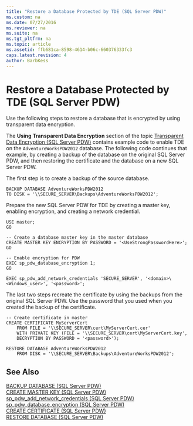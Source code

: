 ```yaml
---
title: "Restore a Database Protected by TDE (SQL Server PDW)"
ms.custom: na
ms.date: 07/27/2016
ms.reviewer: na
ms.suite: na
ms.tgt_pltfrm: na
ms.topic: article
ms.assetid: ffb681ca-8598-4614-b06c-660376333fc3
caps.latest.revision: 4
author: BarbKess
---
```

# Restore a Database Protected by TDE (SQL Server PDW)
Use the following steps to restore a database that is encrypted by using transparent data encryption.  
  
The **Using Transparent Data Encryption** section of the topic [Transparent Data Encryption &#40;SQL Server PDW&#41;](../sqlpdw/transparent-data-encryption-sql-server-pdw.md) contains example code to enable TDE on the `AdventureWorksPDW2012` database. The following code continues that example, by creating a backup of the database on the original SQL Server PDW, and then restoring the certificate and the database on a new SQL Server PDW.  
  
The first step is to create a backup of the source database.  
  
```  
BACKUP DATABASE AdventureWorksPDW2012   
TO DISK = '\\SECURE_SERVER\Backups\AdventureWorksPDW2012';  
```  
  
Prepare the new SQL Server PDW for TDE by creating a master key, enabling encryption, and creating a network credential.  
  
```  
USE master;  
GO  
  
-- Create a database master key in the master database  
CREATE MASTER KEY ENCRYPTION BY PASSWORD = '<UseStrongPasswordHere>';  
GO  
  
-- Enable encryption for PDW  
EXEC sp_pdw_database_encryption 1;  
GO  
  
EXEC sp_pdw_add_network_credentials 'SECURE_SERVER', '<domain>\<Windows_user>', '<password>';  
```  
  
The last two steps recreate the certificate by using the backups from the original SQL Server PDW. Use the password that you used when you created the backup of the certificate.  
  
```  
-- Create certificate in master  
CREATE CERTIFICATE MyServerCert  
    FROM FILE = '\\SECURE_SERVER\cert\MyServerCert.cer'   
    WITH PRIVATE KEY (FILE = '\\SECURE_SERVER\cert\MyServerCert.key',   
    DECRYPTION BY PASSWORD = '<password>');  
  
RESTORE DATABASE AdventureWorksPDW2012   
    FROM DISK = '\\SECURE_SERVER\Backups\AdventureWorksPDW2012';  
```  
  
## See Also  
[BACKUP DATABASE &#40;SQL Server PDW&#41;](../sqlpdw/backup-database-sql-server-pdw.md)  
[CREATE MASTER KEY &#40;SQL Server PDW&#41;](../sqlpdw/create-master-key-sql-server-pdw.md)  
[sp_pdw_add_network_credentials &#40;SQL Server PDW&#41;](../sqlpdw/sp-pdw-add-network-credentials-sql-server-pdw.md)  
[sp_pdw_database_encryption &#40;SQL Server PDW&#41;](../sqlpdw/sp-pdw-database-encryption-sql-server-pdw.md)  
[CREATE CERTIFICATE &#40;SQL Server PDW&#41;](../sqlpdw/create-certificate-sql-server-pdw.md)  
[RESTORE DATABASE &#40;SQL Server PDW&#41;](../sqlpdw/restore-database-sql-server-pdw.md)  
  
